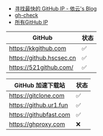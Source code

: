 - [寻找最快的 GitHub IP - 依云's Blog](https://blog.lilydjwg.me/2019/8/16/gh-check.214730.html)
- [gh-check](https://gist.github.com/lilydjwg/93d33ed04547e1b9f7a86b64ef2ed058)
- [所有GitHub IP](https://api.github.com/meta)

| GitHub      | 状态           |
| ------------- | -------------- |
| https://kkgithub.com | ✅ |
| https://github.hscsec.cn | ✅ |
| https://521github.com/ | ✅ |


| GitHub 加速下载站    | 状态       |
| -------------- | -------------- |
| https://gitclone.com    | ✅ |
| https://github.ur1.fun | ✅ |
| https://githubfast.com | ✅ |
| https://ghproxy.com  | ❌ |
